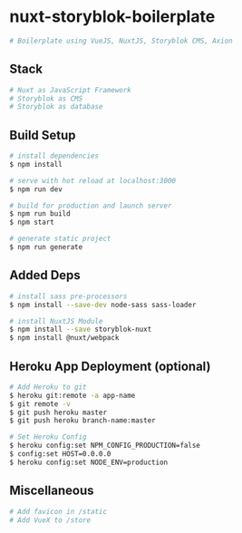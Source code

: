 # nuxt-storyblok-boilerplate

```bash
# Boilerplate using VueJS, NuxtJS, Storyblok CMS, Axion
```

## Stack

```bash
# Nuxt as JavaScript Framework
# Storyblok as CMS
# Storyblok as database
```

## Build Setup

```bash
# install dependencies
$ npm install

# serve with hot reload at localhost:3000
$ npm run dev

# build for production and launch server
$ npm run build
$ npm start

# generate static project
$ npm run generate
```

## Added Deps

```bash
# install sass pre-processors
$ npm install --save-dev node-sass sass-loader

# install NuxtJS Module
$ npm install --save storyblok-nuxt
$ npm install @nuxt/webpack
```

## Heroku App Deployment (optional)

```bash
# Add Heroku to git
$ heroku git:remote -a app-name
$ git remote -v
$ git push heroku master
$ git push heroku branch-name:master

# Set Heroku Config
$ heroku config:set NPM_CONFIG_PRODUCTION=false
$ config:set HOST=0.0.0.0
$ heroku config:set NODE_ENV=production
```

## Miscellaneous

```bash
# Add favicon in /static
# Add VueX to /store
```
